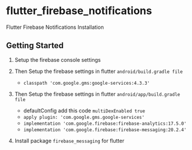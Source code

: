 # flutter_firebase_notifications

Flutter Firebase Notifications Installation

## Getting Started

1. Setup the firebase console settings

2. Then Setup the firebase settings in flutter
   `android/build.gradle file`

   - `classpath 'com.google.gms:google-services:4.3.3'`

3. Then Setup the firebase settings in flutter
   `android/app/build.gradle file`
    - defaultConfig add this code `multiDexEnabled true`
   - `apply plugin: 'com.google.gms.google-services'`
   - `implementation 'com.google.firebase:firebase-analytics:17.5.0'`
   - `implementation 'com.google.firebase:firebase-messaging:20.2.4'`


4. Install package `firebase_messaging` for flutter

